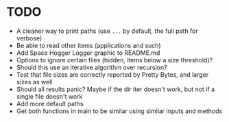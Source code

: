 # TODO

- A cleaner way to print paths (use `...` by default, the full path for verbose)
- Be able to read other items (applications and such)
- Add Space Hogger Logger graphic to README.md
- Options to ignore certain files (hidden, items below a size threshold)?
- Should this use an iterative algorithm over recursion?
- Test that file sizes are correctly reported by Pretty Bytes, and larger sizes
  as well
- Should all results panic?  Maybe if the dir iter doesn't work, but not if a
  single file doesn't work
- Add more default paths
- Get both functions in main to be similar using similar inputs and methods

